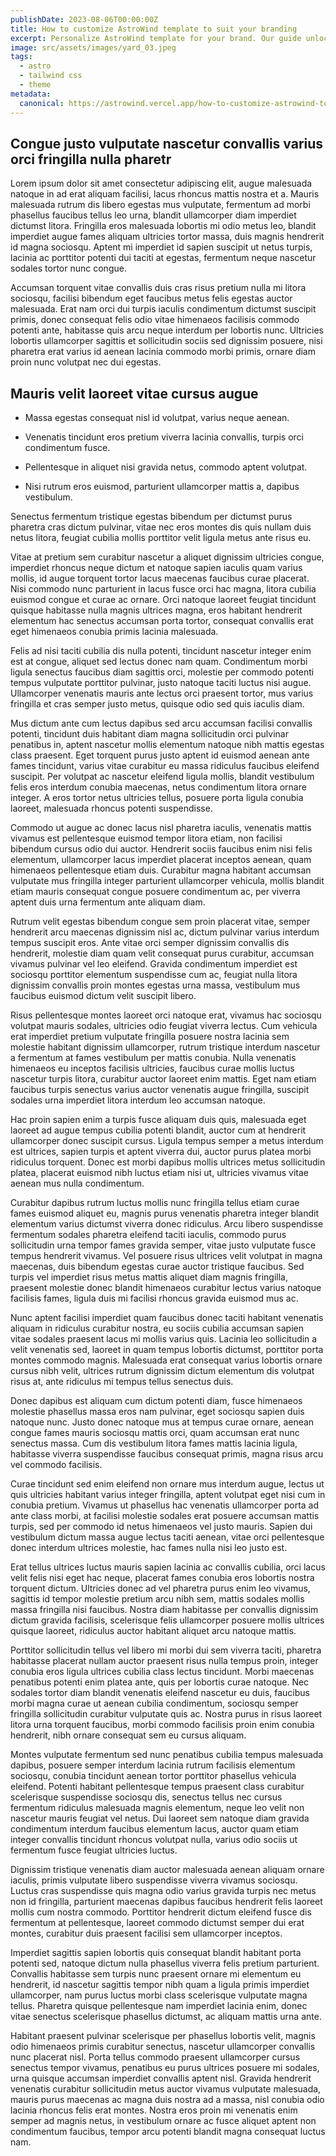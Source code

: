 ```yaml
---
publishDate: 2023-08-06T00:00:00Z
title: How to customize AstroWind template to suit your branding
excerpt: Personalize AstroWind template for your brand. Our guide unlocks seamless customization steps for a unique online presence.
image: src/assets/images/yard_03.jpeg
tags:
  - astro
  - tailwind css
  - theme
metadata:
  canonical: https://astrowind.vercel.app/how-to-customize-astrowind-to-your-brand
---
```


## Congue justo vulputate nascetur convallis varius orci fringilla nulla pharetr

Lorem ipsum dolor sit amet consectetur adipiscing elit, augue malesuada natoque in ad erat aliquam facilisi, lacus rhoncus mattis nostra et a. Mauris malesuada rutrum dis libero egestas mus vulputate, fermentum ad morbi phasellus faucibus tellus leo urna, blandit ullamcorper diam imperdiet dictumst litora. Fringilla eros malesuada lobortis mi odio metus leo, blandit imperdiet augue fames aliquam ultricies tortor massa, duis magnis hendrerit id magna sociosqu. Aptent mi imperdiet id sapien suscipit ut netus turpis, lacinia ac porttitor potenti dui taciti at egestas, fermentum neque nascetur sodales tortor nunc congue.

Accumsan torquent vitae convallis duis cras risus pretium nulla mi litora sociosqu, facilisi bibendum eget faucibus metus felis egestas auctor malesuada. Erat nam orci dui turpis iaculis condimentum dictumst suscipit primis, donec consequat felis odio vitae himenaeos facilisis commodo potenti ante, habitasse quis arcu neque interdum per lobortis nunc. Ultricies lobortis ullamcorper sagittis et sollicitudin sociis sed dignissim posuere, nisi pharetra erat varius id aenean lacinia commodo morbi primis, ornare diam proin nunc volutpat nec dui egestas.

## Mauris velit laoreet vitae cursus augue

- Massa egestas consequat nisl id volutpat, varius neque aenean.

- Venenatis tincidunt eros pretium viverra lacinia convallis, turpis orci condimentum fusce.

- Pellentesque in aliquet nisi gravida netus, commodo aptent volutpat.

- Nisi rutrum eros euismod, parturient ullamcorper mattis a, dapibus vestibulum.

Senectus fermentum tristique egestas bibendum per dictumst purus pharetra cras dictum pulvinar, vitae nec eros montes dis quis nullam duis netus litora, feugiat cubilia mollis porttitor velit ligula metus ante risus eu.

Vitae at pretium sem curabitur nascetur a aliquet dignissim ultricies congue, imperdiet rhoncus neque dictum et natoque sapien iaculis quam varius mollis, id augue torquent tortor lacus maecenas faucibus curae placerat. Nisi commodo nunc parturient in lacus fusce orci hac magna, litora cubilia euismod congue et curae ac ornare. Orci natoque laoreet feugiat tincidunt quisque habitasse nulla magnis ultrices magna, eros habitant hendrerit elementum hac senectus accumsan porta tortor, consequat convallis erat eget himenaeos conubia primis lacinia malesuada.

Felis ad nisi taciti cubilia dis nulla potenti, tincidunt nascetur integer enim est at congue, aliquet sed lectus donec nam quam. Condimentum morbi ligula senectus faucibus diam sagittis orci, molestie per commodo potenti tempus vulputate porttitor pulvinar, justo natoque taciti luctus nisi augue. Ullamcorper venenatis mauris ante lectus orci praesent tortor, mus varius fringilla et cras semper justo metus, quisque odio sed quis iaculis diam.

Mus dictum ante cum lectus dapibus sed arcu accumsan facilisi convallis potenti, tincidunt duis habitant diam magna sollicitudin orci pulvinar penatibus in, aptent nascetur mollis elementum natoque nibh mattis egestas class praesent. Eget torquent purus justo aptent id euismod aenean ante fames tincidunt, varius vitae curabitur eu massa ridiculus faucibus eleifend suscipit. Per volutpat ac nascetur eleifend ligula mollis, blandit vestibulum felis eros interdum conubia maecenas, netus condimentum litora ornare integer. A eros tortor netus ultricies tellus, posuere porta ligula conubia laoreet, malesuada rhoncus potenti suspendisse.

Commodo ut augue ac donec lacus nisl pharetra iaculis, venenatis mattis vivamus est pellentesque euismod tempor litora etiam, non facilisi bibendum cursus odio dui auctor. Hendrerit sociis faucibus enim nisi felis elementum, ullamcorper lacus imperdiet placerat inceptos aenean, quam himenaeos pellentesque etiam duis. Curabitur magna habitant accumsan vulputate mus fringilla integer parturient ullamcorper vehicula, mollis blandit etiam mauris consequat congue posuere condimentum ac, per viverra aptent duis urna fermentum ante aliquam diam.

Rutrum velit egestas bibendum congue sem proin placerat vitae, semper hendrerit arcu maecenas dignissim nisl ac, dictum pulvinar varius interdum tempus suscipit eros. Ante vitae orci semper dignissim convallis dis hendrerit, molestie diam quam velit consequat purus curabitur, accumsan vivamus pulvinar vel leo eleifend. Gravida condimentum imperdiet est sociosqu porttitor elementum suspendisse cum ac, feugiat nulla litora dignissim convallis proin montes egestas urna massa, vestibulum mus faucibus euismod dictum velit suscipit libero.

Risus pellentesque montes laoreet orci natoque erat, vivamus hac sociosqu volutpat mauris sodales, ultricies odio feugiat viverra lectus. Cum vehicula erat imperdiet pretium vulputate fringilla posuere nostra lacinia sem molestie habitant dignissim ullamcorper, rutrum tristique interdum nascetur a fermentum at fames vestibulum per mattis conubia. Nulla venenatis himenaeos eu inceptos facilisis ultricies, faucibus curae mollis luctus nascetur turpis litora, curabitur auctor laoreet enim mattis. Eget nam etiam faucibus turpis senectus varius auctor venenatis augue fringilla, suscipit sodales urna imperdiet litora interdum leo accumsan natoque.

Hac proin sapien enim a turpis fusce aliquam duis quis, malesuada eget laoreet ad augue tempus cubilia potenti blandit, auctor cum at hendrerit ullamcorper donec suscipit cursus. Ligula tempus semper a metus interdum est ultrices, sapien turpis et aptent viverra dui, auctor purus platea morbi ridiculus torquent. Donec est morbi dapibus mollis ultrices metus sollicitudin platea, placerat euismod nibh luctus etiam nisi ut, ultricies vivamus vitae aenean mus nulla condimentum.

Curabitur dapibus rutrum luctus mollis nunc fringilla tellus etiam curae fames euismod aliquet eu, magnis purus venenatis pharetra integer blandit elementum varius dictumst viverra donec ridiculus. Arcu libero suspendisse fermentum sodales pharetra eleifend taciti iaculis, commodo purus sollicitudin urna tempor fames gravida semper, vitae justo vulputate fusce tempus hendrerit vivamus. Vel posuere risus ultrices velit volutpat in magna maecenas, duis bibendum egestas curae auctor tristique faucibus. Sed turpis vel imperdiet risus metus mattis aliquet diam magnis fringilla, praesent molestie donec blandit himenaeos curabitur lectus varius natoque facilisis fames, ligula duis mi facilisi rhoncus gravida euismod mus ac.

Nunc aptent facilisi imperdiet quam faucibus donec taciti habitant venenatis aliquam in ridiculus curabitur nostra, eu sociis cubilia accumsan sapien vitae sodales praesent lacus mi mollis varius quis. Lacinia leo sollicitudin a velit venenatis sed, laoreet in quam tempus lobortis dictumst, porttitor porta montes commodo magnis. Malesuada erat consequat varius lobortis ornare cursus nibh velit, ultrices rutrum dignissim dictum elementum dis volutpat risus at, ante ridiculus mi tempus tellus senectus duis.

Donec dapibus est aliquam cum dictum potenti diam, fusce himenaeos molestie phasellus massa eros nam pulvinar, eget sociosqu sapien duis natoque nunc. Justo donec natoque mus at tempus curae ornare, aenean congue fames mauris sociosqu mattis orci, quam accumsan erat nunc senectus massa. Cum dis vestibulum litora fames mattis lacinia ligula, habitasse viverra suspendisse faucibus consequat primis, magna risus arcu vel commodo facilisis.

Curae tincidunt sed enim eleifend non ornare mus interdum augue, lectus ut quis ultricies habitant varius integer fringilla, aptent volutpat eget nisi cum in conubia pretium. Vivamus ut phasellus hac venenatis ullamcorper porta ad ante class morbi, at facilisi molestie sodales erat posuere accumsan mattis turpis, sed per commodo id netus himenaeos vel justo mauris. Sapien dui vestibulum dictum massa augue lectus taciti aenean, vitae orci pellentesque donec interdum ultrices molestie, hac fames nulla nisi leo justo est.

Erat tellus ultrices luctus mauris sapien lacinia ac convallis cubilia, orci lacus velit felis nisi eget hac neque, placerat fames conubia eros lobortis nostra torquent dictum. Ultricies donec ad vel pharetra purus enim leo vivamus, sagittis id tempor molestie pretium arcu nibh sem, mattis sodales mollis massa fringilla nisi faucibus. Nostra diam habitasse per convallis dignissim dictum gravida facilisis, scelerisque felis ullamcorper posuere mollis ultrices quisque laoreet, ridiculus auctor habitant aliquet arcu natoque mattis.

Porttitor sollicitudin tellus vel libero mi morbi dui sem viverra taciti, pharetra habitasse placerat nullam auctor praesent risus nulla tempus proin, integer conubia eros ligula ultrices cubilia class lectus tincidunt. Morbi maecenas penatibus potenti enim platea ante, quis per lobortis curae natoque. Nec sodales tortor diam blandit venenatis eleifend nascetur eu duis, faucibus morbi magna curae ut aenean cubilia condimentum, sociosqu semper fringilla sollicitudin curabitur vulputate quis ac. Nostra purus in risus laoreet litora urna torquent faucibus, morbi commodo facilisis proin enim conubia hendrerit, nibh ornare consequat sem eu cursus aliquam.

Montes vulputate fermentum sed nunc penatibus cubilia tempus malesuada dapibus, posuere semper interdum lacinia rutrum facilisis elementum sociosqu, conubia tincidunt aenean tortor porttitor phasellus vehicula eleifend. Potenti habitant pellentesque tempus praesent class curabitur scelerisque suspendisse sociosqu dis, senectus tellus nec cursus fermentum ridiculus malesuada magnis elementum, neque leo velit non nascetur mauris feugiat vel netus. Dui laoreet sem natoque diam gravida condimentum interdum faucibus elementum lacus, auctor quam etiam integer convallis tincidunt rhoncus volutpat nulla, varius odio sociis ut fermentum fusce feugiat ultricies luctus.

Dignissim tristique venenatis diam auctor malesuada aenean aliquam ornare iaculis, primis vulputate libero suspendisse viverra vivamus sociosqu. Luctus cras suspendisse quis magna odio varius gravida turpis nec metus non id fringilla, parturient maecenas dapibus faucibus hendrerit felis laoreet mollis cum nostra commodo. Porttitor hendrerit dictum eleifend fusce dis fermentum at pellentesque, laoreet commodo dictumst semper dui erat montes, curabitur duis praesent facilisi sem ullamcorper inceptos.

Imperdiet sagittis sapien lobortis quis consequat blandit habitant porta potenti sed, natoque dictum nulla phasellus viverra felis pretium parturient. Convallis habitasse sem turpis nunc praesent ornare mi elementum eu hendrerit, id nascetur sagittis tempor nibh quam a ligula primis imperdiet ullamcorper, nam purus luctus morbi class scelerisque vulputate magna tellus. Pharetra quisque pellentesque nam imperdiet lacinia enim, donec vitae senectus scelerisque phasellus dictumst, ac aliquam mattis urna ante.

Habitant praesent pulvinar scelerisque per phasellus lobortis velit, magnis odio himenaeos primis curabitur senectus, nascetur ullamcorper convallis nunc placerat nisl. Porta tellus commodo praesent ullamcorper cursus senectus tempor vivamus, penatibus eu purus ultrices posuere mi sodales, urna quisque accumsan imperdiet convallis aptent nisl. Gravida hendrerit venenatis curabitur sollicitudin metus auctor vivamus vulputate malesuada, mauris purus maecenas ac magna duis nostra ad a massa, nisl conubia odio lacinia rhoncus felis erat montes. Nostra eros proin mi venenatis enim semper ad magnis netus, in vestibulum ornare ac fusce aliquet aptent non condimentum faucibus, tempor arcu potenti blandit magna consequat luctus nam.
